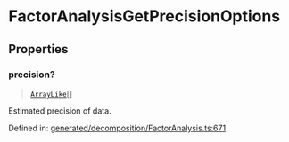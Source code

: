# FactorAnalysisGetPrecisionOptions

## Properties

### precision?

> [`ArrayLike`](../types/ArrayLike.md)[]

Estimated precision of data.

Defined in:  [generated/decomposition/FactorAnalysis.ts:671](https://github.com/transitive-bullshit/scikit-learn-ts/blob/b59c1ff/packages/sklearn/src/generated/decomposition/FactorAnalysis.ts#L671)
